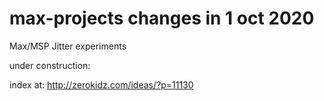 max-projects changes in 1 oct 2020
============

Max/MSP Jitter experiments

under construction:

index at: http://zerokidz.com/ideas/?p=11130

